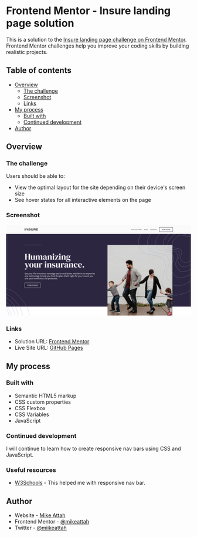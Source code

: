 # Frontend Mentor - Insure landing page solution

This is a solution to the [Insure landing page challenge on Frontend Mentor](https://www.frontendmentor.io/challenges/insure-landing-page-uTU68JV8). Frontend Mentor challenges help you improve your coding skills by building realistic projects.

## Table of contents

- [Overview](#overview)
  - [The challenge](#the-challenge)
  - [Screenshot](#screenshot)
  - [Links](#links)
- [My process](#my-process)
  - [Built with](#built-with)
  - [Continued development](#continued-development)
- [Author](#author)

## Overview

### The challenge

Users should be able to:

- View the optimal layout for the site depending on their device's screen size
- See hover states for all interactive elements on the page

### Screenshot

![Screenshot](./screenshot.png)

### Links

- Solution URL: [Frontend Mentor](https://your-solution-url.com)
- Live Site URL: [GitHub Pages](https://mikeattah.github.io/insure-landing-page/)

## My process

### Built with

- Semantic HTML5 markup
- CSS custom properties
- CSS Flexbox
- CSS Variables
- JavaScript

### Continued development

I will continue to learn how to create responsive nav bars using CSS and JavaScript.

### Useful resources

- [W3Schools](https://www.w3schools.com/howto/tryit.asp?filename=tryhow_js_responsive_navbar_dropdown) - This helped me with responsive nav bar.

## Author

- Website - [Mike Attah](https://www.mikeattah.com)
- Frontend Mentor - [@mikeattah](https://www.frontendmentor.io/profile/mikeattah)
- Twitter - [@miikeattah](https://www.twitter.com/miikeattah)
